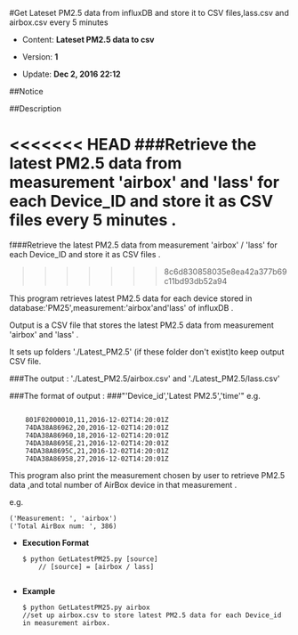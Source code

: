#Get Lateset PM2.5 data from influxDB and store it to CSV files,lass.csv and airbox.csv every 5 minutes




* Content: **Lateset PM2.5 data to csv**




* Version: **1**




* Update: **Dec 2, 2016 22:12**






##Notice



##Description

<<<<<<< HEAD
###Retrieve the latest PM2.5 data from measurement 'airbox' and 'lass' for each Device_ID and store it as CSV files every 5 minutes .
=======
f###Retrieve the latest PM2.5 data from measurement 'airbox' / 'lass' for each Device_ID and store it as CSV files .
>>>>>>> 8c6d830858035e8ea42a377b69c11bd93db52a94

This program retrieves latest PM2.5 data for each device stored in database:'PM25',measurement:'airbox'and'lass' of influxDB .

Output is a CSV file that stores the latest PM2.5 data from measurement 'airbox' and 'lass' .

It sets up folders './Latest_PM2.5' (if these folder don't exist)to keep output CSV file. 

###The output :
		'./Latest_PM2.5/airbox.csv' and './Latest_PM2.5/lass.csv'


###The format of output :
###"'Device_id','Latest PM2.5','time'"
e.g.
```shell

	801F02000010,11,2016-12-02T14:20:01Z
	74DA38A86962,20,2016-12-02T14:20:01Z
	74DA38A86960,18,2016-12-02T14:20:01Z
	74DA38A8695E,21,2016-12-02T14:20:01Z
	74DA38A8695C,21,2016-12-02T14:20:01Z
	74DA38A86958,27,2016-12-02T14:20:01Z
```




This program also print the measurement chosen by user to retrieve PM2.5 data ,and total number of  AirBox device in that measurement .


e.g.
```shell
('Measurement: ', 'airbox')
('Total AirBox num: ', 386)
```





* **Execution Format**
	```shell
	$ python GetLatestPM25.py [source] 
		// [source] = [airbox / lass]
		
	```
* **Example**
	```shell
	$ python GetLatestPM25.py airbox  
	//set up airbox.csv to store latest PM2.5 data for each Device_id in measurement airbox.

	```
